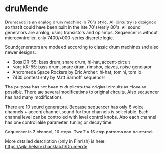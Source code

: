 # druMende

Drumende is an analog drum machine in 70's style. All circuitry is designed so that it could have been built in the late 70's/early 80's.
All sound generators are analog, using transistors and op amps. Sequencer is without microcontroller, only 7400/4000-series discrete logic.

Soundgenerators are modeled according to classic drum machines and also newer designs:
- Boss DR-55: bass drum, snare drum, hi-hat, accent-circuit
- Korg KR-55: bass drum, snare drum, rimshot, claves, noise generator
- Andromeda Space Rockers by Eric Archer: hi-hat, tom hi, tom lo
- 7400 contest enty by Matt Sarnoff: sequencer

The purpose has not been to duplicate the original circuits as close as possible. There are several modifications to original circuits.
Also sequencer has had many modifications.

There are 10 sound generators. Because sequencer has only 6 voice channels + accent channel, sound for four channels is selectable.
Each channel level can be controlled with level control knobs. Also each channel has one controllable parameter, tuning or decay time.

Sequencer is 7 channel, 16 steps. Two 7 x 16 step patterns can be stored.

More detailed description (only in Finnish) is here: https://wiki.helsinki.hacklab.fi/Drumende

